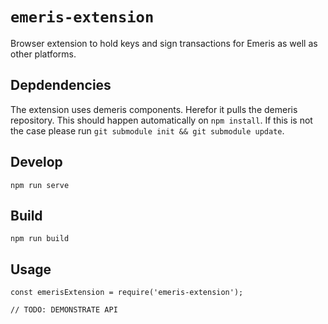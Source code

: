 # `emeris-extension`

Browser extension to hold keys and sign transactions for Emeris as well as other platforms.

## Depdendencies

The extension uses demeris components. Herefor it pulls the demeris repository. This should happen automatically on `npm install`. If this is not the case please run `git submodule init && git submodule update`.

## Develop

```
npm run serve
```

## Build

```
npm run build
```

## Usage

```
const emerisExtension = require('emeris-extension');

// TODO: DEMONSTRATE API
```
